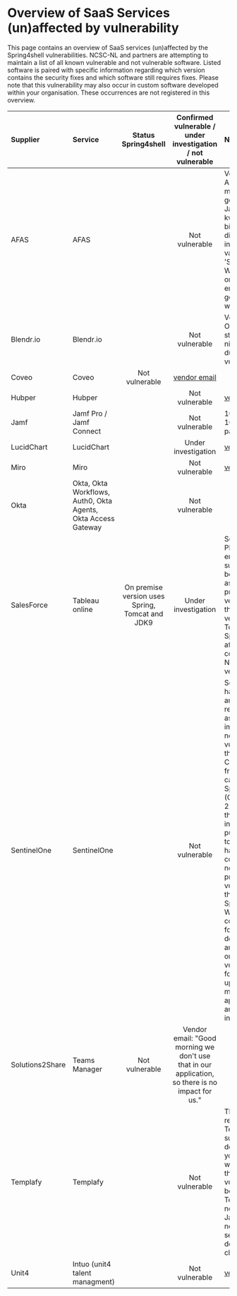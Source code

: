 # Overview of SaaS Services (un)affected by vulnerability

This page contains an overview of SaaS services (un)affected by the Spring4shell vulnerabilities. NCSC-NL and partners are attempting to maintain a list of all known vulnerable and not vulnerable software. Listed software is paired with specific information regarding which version contains the security fixes and which software still requires fixes. Please note that this vulnerability may also occur in custom software developed within your organisation. These occurrences are not registered in this overview.

| Supplier | Service | Status Spring4shell | Confirmed vulnerable / under investigation / not vulnerable | Notes | Links |
|:---------|:--------|:-------------------:|:--------------------:|:------|------:|
| AFAS | AFAS | | Not vulnerable | Vendor email: AFAS Online maakt geen gebruik van Java en/of de kwetsbare bibliotheken die bekend zijn in het kader van 'Spring4Shell'. We volgen de ontwikkelingen en nemen gepaste actie waar nodig. | |
| Blendr.io | Blendr.io | | Not vulnerable | Vendor email: Onze code stack steunt niet op java, dus er is geen vulnerability. | |
| Coveo | Coveo | Not vulnerable | [vendor email](mails/coveo.md) | |
| Hubper | Hubper | | Not vulnerable | [vendor email](mails/hubper.md) | |
| Jamf | Jamf Pro / Jamf Connect | | Not vulnerable | 10.37.2 and 10.36.4 patched | https://community.jamf.com/t5/jamf-pro/spring4shell-vulnerability/td-p/262584 |
| LucidChart | LucidChart | | Under investigation | [vendor email](mails/lucidchart.md) | |
| Miro | Miro | | Not vulnerable | [vendor email](mails/miro.md) | |
| Okta | Okta, Okta Workflows, Auth0, Okta Agents, Okta Access Gateway | | Not vulnerable | | https://sec.okta.com/articles/2022/04/oktas-response-cve-2022-22965-spring4shell | 
| SalesForce | Tableau online | On premise version uses Spring, Tomcat and JDK9 | Under investigation | Schuberg Philis engineers suspect this to be vulnerable as the on premise version has the "right" versions of Tomcat and Spring in the affected configuration. No word from vendor yet | https://kb.tableau.com/articles/issue/Spring4Shell-CVE-2022-22963-and-CVE-2022-22965 and https://status.salesforce.com/generalmessages/884 |
| SentinelOne | SentinelOne | | Not vulnerable | SentinelOne has conducted an internal review to assess the impact of the new zero-day vulnerability in the Spring Core Java framework called Spring4Shell (CVE-2022-22965). With the information published up to this date we have concluded that none of our products are vulnerable to the new Spring4Shell. We will continue to follow the development and research on the vulnerability for published updates and monitor our applications and infrastructure. | |
| Solutions2Share | Teams Manager | Not vulnerable | Vendor email: "Good morning we don't use that in our application, so there is no impact for us." | |
| Templafy | Templafy | | Not vulnerable | Thank you for reaching out to Templafy support, I don't believe you need to worry about this vulnerability because Templafy does not have any Java code, neither on our servers, nor deployed to clients. | |
| Unit4 | Intuo (unit4 talent managment) | | Not vulnerable | [vendor email](mails/unit4.md) | |
